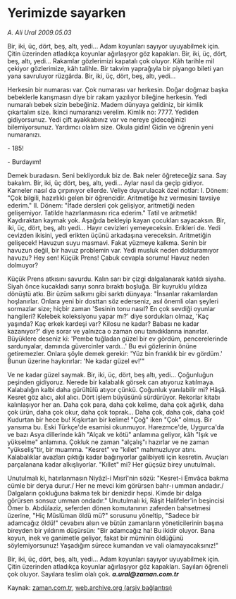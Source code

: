 # Yerimizde sayarken

*A. Ali Ural 2009.05.03*

<tr><td class="metin" colspan="2" style="padding-top: 20px; padding-left: 5px; padding-right: 10px;">Bir, iki, üç, dört, beş, altı, yedi... Adam koyunları sayıyor uyuyabilmek için. Çitin üzerinden atladıkça koyunlar ağırlaşıyor göz kapakları. Bir, iki, üç, dört, beş, altı, yedi... Rakamlar gözlerimizi kapatalı çok oluyor. Kâh tarihle mil çekiyor gözlerimize, kâh talihle. Bir takvim yaprağıyla bir piyango bileti yan yana savruluyor rüzgârda. Bir, iki, üç, dört, beş, altı, yedi...</td></tr><tr><td class="metin" colspan="2" style="padding-top: 20px; padding-left: 5px; padding-right: 10px;"><p>Herkesin bir numarası var. Çok numarası var herkesin. Doğar doğmaz başka bebeklerle karışmasın diye bir rakam yazılıyor bileğine herkesin. Yedi numaralı bebek sizin bebeğiniz. Madem dünyaya geldiniz, bir kimlik çıkartalım size. İkinci numaranızı verelim. Kimlik no: 7777. Yediden gidiyorsunuz. Yedi çift ayakkabınız var ve nereye gideceğinizi bilemiyorsunuz. Yardımcı olalım size. Okula gidin! Gidin ve öğrenin yeni numaranızı.
<p>- 185!
<p>- Burdayım!
<p>Demek buradasın. Seni bekliyorduk biz de. Bak neler öğreteceğiz sana. Say bakalım. Bir, iki, üç dört, beş, altı, yedi... Aylar nasıl da geçip gidiyor. Karneler nasıl da çırpınıyor ellerde. Veliye duyurulacak özel notlar: I. Dönem: "Çok bilgili, hazırlıklı gelen bir öğrencidir. Aritmetiğe hız vermesini tavsiye ederim." II. Dönem: "İfade dersleri çok gelişiyor, aritmetiği neden gelişemiyor. Tatilde hazırlanmasını rica ederim." Tatil ve aritmetik! Kaydıraktan kaymak yok. Aşağıda bekleyip kayan çocukları sayacaksın. Bir, iki, üç, dört, beş, altı yedi... Hayır cevizleri yemeyeceksin. Erikleri de. Yedi cevizden ikisini, yedi erikten üçünü arkadaşına vereceksin. Aritmetiğin gelişecek! Havuzun suyu masmavi. Fakat yüzmeye kalkma. Senin bir havuzun değil, bir havuz problemin var. Yedi musluk neden dolduramıyor havuzu? Hey sen! Küçük Prens! Çabuk cevapla sorumu! Havuz neden dolmuyor?
<p>Küçük Prens atkısını savurdu. Kalın sarı bir çizgi dalgalanarak katıldı siyaha. Siyah önce kucakladı sarıyı sonra bıraktı boşluğa. Bir kuyruklu yıldıza dönüştü atkı. Bir üzüm salkımı gibi sarktı dünyaya: "İnsanlar rakamlardan hoşlanırlar. Onlara yeni bir dosttan söz ederseniz, asıl önemli olan şeyleri sormazlar size; hiçbir zaman 'Sesinin tonu nasıl? En çok sevdiği oyunlar hangileri? Kelebek koleksiyonu yapar mı?' diye sordukları olmaz, 'Kaç yaşında? Kaç erkek kardeşi var? Kilosu ne kadar? Babası ne kadar kazanıyor?' diye sorar ve yalnızca o zaman onu tanıdıklarına inanırlar. Büyüklere deseniz ki: 'Pembe tuğladan güzel bir ev gördüm, pencerelerinde sardunyalar, damında güvercinler vardı...' Bu evi gözlerinin önüne getiremezler. Onlara şöyle demek gerekir: 'Yüz bin franklık bir ev gördüm.' Bunun üzerine haykırırlar: 'Ne kadar güzel ev!'"
<p>Ve ne kadar güzel saymak. Bir, iki, üç, dört, beş altı, yedi... Çoğunluğun peşinden gidiyoruz. Nerede bir kalabalık görsek can atıyoruz katılmaya. Kalabalığın kalbi daha gürültülü atıyor çünkü. Çoğunluk yanılabilir mi? Hâşâ. Kesret göz alıcı, akıl alıcı. Dört işlem büyüsünü sürdürüyor. Rekorlar kitabı kalınlaşıyor her an. Daha çok para, daha çok kelime, daha çok ağırlık, daha çok ürün, daha çok okur, daha çok toprak... Daha çok, daha çok, daha çok! Kudurtan bir hece bu! Kışkırtan bir kelime! "Çoğ" iken "Çok" olmuş. Bir yansıma bu. Eski Türkçe'de esamisi okunmuyor. Harezmce'de, Uygurca'da ve bazı Asya dillerinde kâh "Alçak ve kötü" anlamına geliyor, kâh "Işık ve yükselme" anlamına. Çokluk ne zaman "alçalış"ı hazırlar ve ne zaman "yükseliş"tir, bir muamma. "Kesret" ve "kıllet" mahmuzluyor atını. Kalabalıklar avazları çıktığı kadar bağırıyorlar galibiyeti için kesretin. Avuçları parçalanana kadar alkışlıyorlar. "Kıllet" mi? Her güçsüz birey unutulmalı.
<p>Unutulmalı ki, hatırlanmasın Niyâzî-i Mısrî'nin sözü: "Kesret-i Emvâca bakma cümle bir derya durur./ Her ne mevci kim görürsen bahr-ı umman andadır./ Dalgaların çokluğuna bakma tek bir denizdir hepsi. Kimde bir dalga görürsen sonsuz umman ondadır." Unutulmalı ki, Râşit Halifeler'in beşincisi Ömer b. Abdülaziz, seferden dönen komutanının zaferden bahsetmesi üzerine, "Hiç Müslüman öldü mü?" sorusunu yöneltip, "Sadece bir adamcağız öldü!" cevabını alsın ve bütün zamanların yöneticilerinin başına bireyden bir yıldırım düşürsün: "Bir adamcağız ha! Bu ikidir oluyor. Bana koyun, inek ve ganimetle geliyor, fakat bir müminin öldüğünü söylemiyorsunuz! Yaşadığım sürece kumandan ve vali olamayacaksınız!"
<p>Bir, iki, üç, dört, beş, altı, yedi... Adam koyunları sayıyor uyuyabilmek için. Çitin üzerinden atladıkça koyunlar ağırlaşıyor göz kapakları. Sayıları öğreneli çok oluyor. Sayılara teslim olalı çok. <i><b>a.ural@zaman.com.tr</b></i><br/></p></p></p></p></p></p></p></p></td></tr>

Kaynak: [zaman.com.tr](http://zaman.com.tr/yazar.do?yazino=844067), [web.archive.org (arşiv bağlantısı)](http://web.archive.org/web/20090514051955/http://www.zaman.com.tr:80/yazar.do?yazino=844067)
